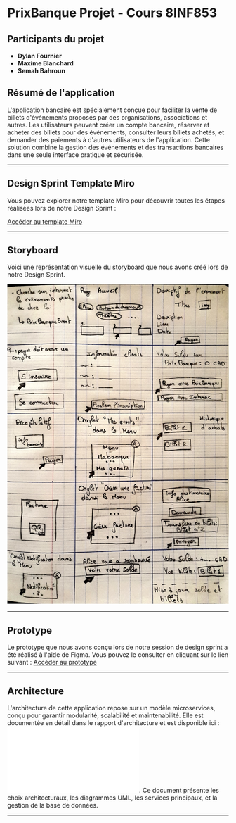 # PrixBanque Projet - Cours 8INF853

## **Participants du projet**

- **Dylan Fournier** 
- **Maxime Blanchard** 
- **Semah Bahroun** 

## **Résumé de l'application**

L'application bancaire est spécialement conçue pour faciliter la vente de billets d'événements proposés par des organisations, associations et autres. Les utilisateurs peuvent créer un compte bancaire, réserver et acheter des billets pour des événements, consulter leurs billets achetés, et demander des paiements à d'autres utilisateurs de l'application. Cette solution combine la gestion des événements et des transactions bancaires dans une seule interface pratique et sécurisée.

---

## **Design Sprint Template Miro**


Vous pouvez explorer notre template Miro pour découvrir toutes les étapes réalisées lors de notre Design Sprint :

[Accéder au template Miro](https://miro.com/app/board/uXjVKg5I5AM=/)

---

## **Storyboard**

Voici une représentation visuelle du storyboard que nous avons créé lors de notre Design Sprint.

![Storyboard](storyboard/storyboard.jpg)

---

## **Prototype**

Le prototype que nous avons conçu lors de notre session de design sprint a été réalisé à l'aide de Figma. Vous pouvez le consulter en cliquant sur le lien suivant : [Accéder au prototype](https://www.figma.com/proto/dREpwMjmqfHkZRedR2JI6P/Prototype-8INF853?node-id=0-1&t=jwHDESuVL3NaPOKF-1)

---

## **Architecture**

L'architecture de cette application repose sur un modèle microservices, conçu pour garantir modularité, scalabilité et maintenabilité. Elle est documentée en détail dans le rapport d'architecture et est disponible ici : ![Architecture](architecture/architecture.pdf). 
Ce document présente les choix architecturaux, les diagrammes UML, les services principaux, et la gestion de la base de données.

---
